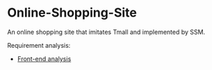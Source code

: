 # Online-Shopping-Site
An online shopping site that imitates Tmall and implemented by SSM.

Requirement analysis:

- [Front-end analysis](https://github.com/Megathrone/Online-Shopping-Site/blob/master/Requirement%20analysis/Front-end%20analysis.md)

